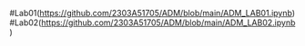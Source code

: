 #Lab01(https://github.com/2303A51705/ADM/blob/main/ADM_LAB01.ipynb)
#Lab02(https://github.com/2303A51705/ADM/blob/main/ADM_LAB02.ipynb)
